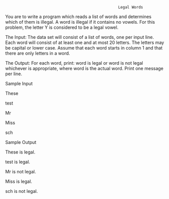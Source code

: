                                                       Legal Words

You are to write a program which reads a list of words and determines which of them is illegal. A word is illegal if it contains no vowels. For this problem, the letter Y is considered to be a legal vowel.

The Input: The data set will consist of a list of words, one per input line. Each word will consist of at least one and at most 20 letters. The letters may be capital or lower case. Assume that each word starts in column 1 and that there are only letters in a word.

The Output: For each word, print: word is legal or word is not legal whichever is appropriate, where word is the actual word. Print one message per line.

Sample Input


These

test

Mr

Miss

sch


Sample Output


These is legal.

test is legal.

Mr is not legal.

Miss is legal.

sch is not legal.

